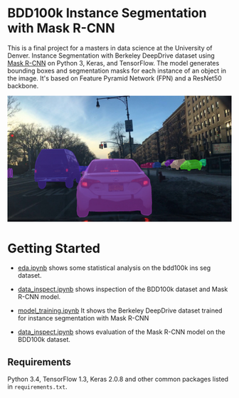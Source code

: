 # BDD100k Instance Segmentation with Mask R-CNN

This is a final project for a masters in data science at the University of Denver. Instance Segmentation with Berkeley DeepDrive dataset using [Mask R-CNN](https://arxiv.org/abs/1703.06870) on Python 3, Keras, and TensorFlow. The model generates bounding boxes and segmentation masks for each instance of an object in the image. It's based on Feature Pyramid Network (FPN) and a ResNet50 backbone.

![Instance Segmentation Sample](assets/ins_seg1.png)

# Getting Started
* [eda.ipynb](samples/bdd100k/1._Exploratory_Data_Analysis.ipynb) shows some statistical analysis on the bdd100k ins seg dataset. 

* [data_inspect.ipynb](samples/bdd100k/2._Data_Inspection.ipynb) shows inspection of the BDD100k dataset and Mask R-CNN model. 

* [model_training.ipynb](samples/bd100k/3._Model_Training.ipynb) It shows the Berkeley DeepDrive dataset trained for instance segmentation with Mask R-CNN

* [data_inspect.ipynb](samples/bdd100k/4._Model_Evaluation.ipynb) shows evaluation of the Mask R-CNN model on the BDD100k dataset.

## Requirements
Python 3.4, TensorFlow 1.3, Keras 2.0.8 and other common packages listed in `requirements.txt`.










